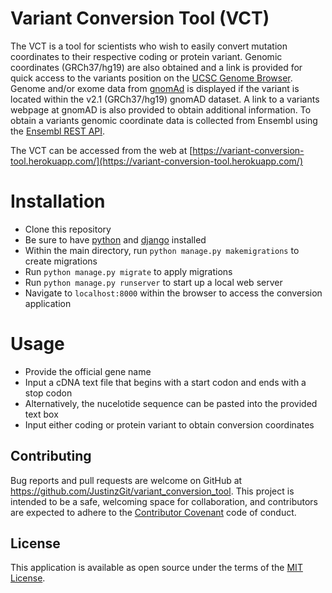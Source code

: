 # Variant Conversion Tool (VCT)
The VCT is a tool for scientists who wish to easily convert mutation coordinates to their respective coding or protein variant. Genomic coordinates (GRCh37/hg19) are also obtained and a link is provided for quick access to the variants position on the [UCSC Genome Browser](https://genome.ucsc.edu/). Genome and/or exome data from [gnomAd](https://gnomad.broadinstitute.org/) is displayed if the variant is located within the v2.1 (GRCh37/hg19) gnomAD dataset. A link to a variants webpage at gnomAD is also provided to obtain additional information. To obtain a variants genomic coordinate data is collected from Ensembl using the [Ensembl REST API](http://europepmc.org/article/MED/25236461?singleResult=true).

The VCT can be accessed from the web at [https://variant-conversion-tool.herokuapp.com/](https://variant-conversion-tool.herokuapp.com/)

# Installation
- Clone this repository 
- Be sure to have [python](https://www.python.org/downloads/) and [django](https://www.djangoproject.com/download/) installed
- Within the main directory, run `python manage.py makemigrations` to create migrations
- Run `python manage.py migrate` to apply migrations
- Run `python manage.py runserver` to start up a local web server
- Navigate to `localhost:8000` within the browser to access the conversion application

# Usage
- Provide the official gene name
- Input a cDNA text file that begins with a start codon and ends with a stop codon
- Alternatively, the nucelotide sequence can be pasted into the provided text box
- Input either coding or protein variant to obtain conversion coordinates

## Contributing
Bug reports and pull requests are welcome on GitHub at https://github.com/JustinzGit/variant_conversion_tool. This project is intended to be a safe, welcoming space for collaboration, and contributors are expected to adhere to the [Contributor Covenant](http://contributor-covenant.org) code of conduct.

## License
This application is available as open source under the terms of the [MIT License](https://opensource.org/licenses/MIT).
